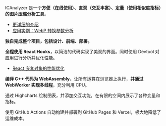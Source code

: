 ICAnalyzer 是一个**方便（在线使用）、直观（交互丰富）、定量（使用相似度指标）的图片压缩分析工具**。

* [更详细的介绍](https://blog.kaciras.com/article/23/icanalyzer-development-log)
* [应用实例：WebP 转换参数分析](https://blog.kaciras.com/article/24/analyze-WebP-encode-options)

**独自完成整个项目，包括设计、前端、部署。**

**全程使用 React Hooks**，以简洁的代码实现了美观的界面。同时使用 Devtool 对应用进行分析并优化性能。

* [React 嵌套对象的性能优化](https://blog.kaciras.com/article/25/optimize-react-performace-with-nested-object)

**编译 C++ 代码为 WebAssembly**，让所有运算在浏览器上执行，**并通过 WebWorker 实现多线程**，充分利用 CPU。

通过 Highcharts 绘制图表，并添加交互功能，在有限的空间内展示了各种变量和指标。

使用 GitHub Actions 自动构建并部署到 GitHub Pages 和 Vercel，极大地降低了运维成本。
